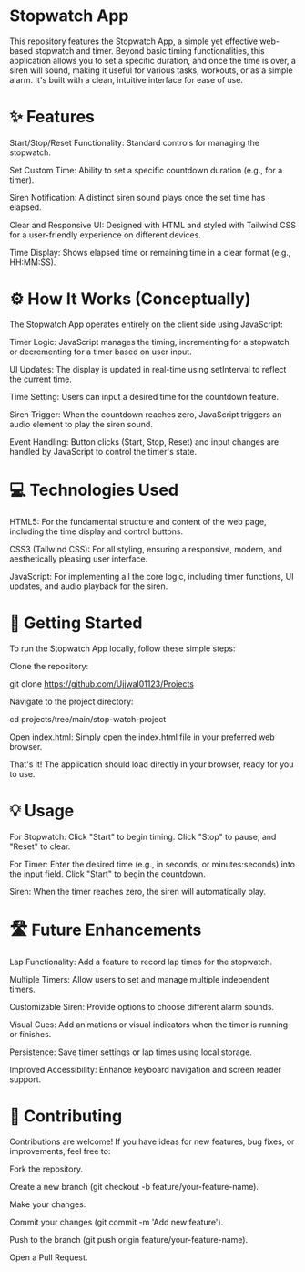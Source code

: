 # Stopwatch App
This repository features the Stopwatch App, a simple yet effective web-based stopwatch and timer. Beyond basic timing functionalities, this application allows you to set a specific duration, and once the time is over, a siren will sound, making it useful for various tasks, workouts, or as a simple alarm. It's built with a clean, intuitive interface for ease of use.

# ✨ Features
Start/Stop/Reset Functionality: Standard controls for managing the stopwatch.

Set Custom Time: Ability to set a specific countdown duration (e.g., for a timer).

Siren Notification: A distinct siren sound plays once the set time has elapsed.

Clear and Responsive UI: Designed with HTML and styled with Tailwind CSS for a user-friendly experience on different devices.

Time Display: Shows elapsed time or remaining time in a clear format (e.g., HH:MM:SS).

# ⚙️ How It Works (Conceptually)
The Stopwatch App operates entirely on the client side using JavaScript:

Timer Logic: JavaScript manages the timing, incrementing for a stopwatch or decrementing for a timer based on user input.

UI Updates: The display is updated in real-time using setInterval to reflect the current time.

Time Setting: Users can input a desired time for the countdown feature.

Siren Trigger: When the countdown reaches zero, JavaScript triggers an audio element to play the siren sound.

Event Handling: Button clicks (Start, Stop, Reset) and input changes are handled by JavaScript to control the timer's state.

# 💻 Technologies Used
HTML5: For the fundamental structure and content of the web page, including the time display and control buttons.

CSS3 (Tailwind CSS): For all styling, ensuring a responsive, modern, and aesthetically pleasing user interface.

JavaScript: For implementing all the core logic, including timer functions, UI updates, and audio playback for the siren.

# 🚀 Getting Started
To run the Stopwatch App locally, follow these simple steps:

Clone the repository:

git clone https://github.com/Ujjwal01123/Projects

Navigate to the project directory:

cd projects/tree/main/stop-watch-project

Open index.html: Simply open the index.html file in your preferred web browser.

That's it! The application should load directly in your browser, ready for you to use.

# 💡 Usage
For Stopwatch: Click "Start" to begin timing. Click "Stop" to pause, and "Reset" to clear.

For Timer: Enter the desired time (e.g., in seconds, or minutes:seconds) into the input field. Click "Start" to begin the countdown.

Siren: When the timer reaches zero, the siren will automatically play.

# 🛣️ Future Enhancements
Lap Functionality: Add a feature to record lap times for the stopwatch.

Multiple Timers: Allow users to set and manage multiple independent timers.

Customizable Siren: Provide options to choose different alarm sounds.

Visual Cues: Add animations or visual indicators when the timer is running or finishes.

Persistence: Save timer settings or lap times using local storage.

Improved Accessibility: Enhance keyboard navigation and screen reader support.

# 🤝 Contributing
Contributions are welcome! If you have ideas for new features, bug fixes, or improvements, feel free to:

Fork the repository.

Create a new branch (git checkout -b feature/your-feature-name).

Make your changes.

Commit your changes (git commit -m 'Add new feature').

Push to the branch (git push origin feature/your-feature-name).

Open a Pull Request.
